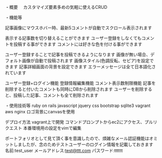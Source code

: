 ・概要
　カスタマイズ要素多めの気軽に使えるCRUD
 
・機能等

記事画像にマウスホバー時、最新5コメントが自動でスクロール表示されます

表示する記事数を切り替えることができます
ユーザー登録をしなくてもコメントを投稿する事ができます
コメントには好きな色を付ける事ができます

ユーザー登録することで記事を投稿できるようになります
画像が無い場合、デフォルト画像が自動で投稿されます
画像スタイル(色調反転、セピア)を設定できます
記事詳細画面の背景を設定できます
エラーメッセージは全て日本語化されています

ユーザー登録+ログイン機能
登録情報編集機能
コメント表示数制限機能
記事を削除すると付いたコメントも同時にDBから削除されます
ユーザーを削除すると、投稿した記事、コメントも全て削除されます

・使用技術等
ruby on rails javascript jquery css bootstrap
sqlite3 vagrant aws nginx 
ロゴ背景にcanvasを使用

デプロイ方法
vagrant上で開発
コマンドプロンプトからec2にアクセス、プルリクエスト
本番環境用の設定をvimで編集


ポートフォリオとして見て頂く事を意識したので、煩雑なメール認証機能はオミットしましたが、念のためテストユーザーのログイン情報を記載しておきます
名前:test_user
メールアドレス:test@ttt.com
パスワード:tttttt
